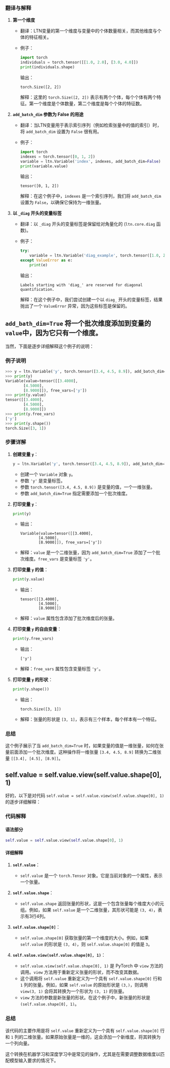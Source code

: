 ### 翻译与解释

1. **第一个维度**

   - 翻译：LTN变量的第一个维度与变量中的个体数量相关，而其他维度与个体的特征相关。
   - 例子：

     ```python
     import torch
     individuals = torch.tensor([[1.0, 2.0], [3.0, 4.0]])
     print(individuals.shape)
     ```

     输出：

     ```
     torch.Size([2, 2])
     ```

     解释：这里的 `torch.Size([2, 2])` 表示有两个个体，每个个体有两个特征。第一个维度是个体数量，第二个维度是每个个体的特征数。
2. **`add_batch_dim` 参数为 False 的用途**

   - 翻译：当LTN变量用于表示索引序列（例如检索张量中的值的索引）时，将 `add_batch_dim` 设置为 `False` 很有用。
   - 例子：

     ```python
     import torch
     indexes = torch.tensor([0, 1, 2])
     variable = ltn.Variable('index', indexes, add_batch_dim=False)
     print(variable.value)
     ```

     输出：

     ```
     tensor([0, 1, 2])
     ```

     解释：在这个例子中，`indexes` 是一个索引序列，我们将 `add_batch_dim` 设置为 `False`，以确保它保持为一维张量。
3. **以 `_diag` 开头的变量标签**

   - 翻译：以 `_diag` 开头的变量标签是保留给对角量化的 (`ltn.core.diag` 函数)。
   - 例子：

     ```python
     try:
         variable = ltn.Variable('diag_example', torch.tensor([1.0, 2.0]))
     except ValueError as e:
         print(e)
     ```

     输出：

     ```
     Labels starting with 'diag_' are reserved for diagonal quantification.
     ```

     解释：在这个例子中，我们尝试创建一个以 `diag_` 开头的变量标签，结果抛出了一个 `ValueError` 异常，因为这些标签是保留的。

## `add_bath_dim=True` 将一个批次维度添加到变量的`value`中，因为它只有一个维度。


当然，下面是逐步详细解释这个例子的说明：

### 例子说明

```python
>>> y = ltn.Variable('y', torch.tensor([3.4, 4.5, 8.9]), add_batch_dim=True)
>>> print(y)
Variable(value=tensor([[3.4000],
        [4.5000],
        [8.9000]]), free_vars=['y'])
>>> print(y.value)
tensor([[3.4000],
        [4.5000],
        [8.9000]])
>>> print(y.free_vars)
['y']
>>> print(y.shape())
torch.Size([3, 1])
```

### 步骤详解

1. **创建变量 `y`**：

   ```python
   y = ltn.Variable('y', torch.tensor([3.4, 4.5, 8.9]), add_batch_dim=True)
   ```

   - 创建一个 `Variable` 对象 `y`。
   - 参数 `'y'` 是变量标签。
   - 参数 `torch.tensor([3.4, 4.5, 8.9])` 是变量的值，一个一维张量。
   - 参数 `add_batch_dim=True` 指定需要添加一个批次维度。
2. **打印变量 `y`**：

   ```python
   print(y)
   ```

   - 输出：
     ```
     Variable(value=tensor([[3.4000],
             [4.5000],
             [8.9000]]), free_vars=['y'])
     ```
   - 解释：`value` 是一个二维张量，因为 `add_batch_dim=True` 添加了一个批次维度。`free_vars` 是变量标签 `'y'`。
3. **打印变量 `y` 的值**：

   ```python
   print(y.value)
   ```

   - 输出：
     ```
     tensor([[3.4000],
             [4.5000],
             [8.9000]])
     ```
   - 解释：`value` 属性包含添加了批次维度后的张量。
4. **打印变量 `y` 的自由变量**：

   ```python
   print(y.free_vars)
   ```

   - 输出：
     ```
     ['y']
     ```
   - 解释：`free_vars` 属性包含变量标签 `'y'`。
5. **打印变量 `y` 的形状**：

   ```python
   print(y.shape())
   ```

   - 输出：
     ```
     torch.Size([3, 1])
     ```
   - 解释：张量的形状是 `[3, 1]`，表示有三个样本，每个样本有一个特征。

### 总结

这个例子展示了当 `add_batch_dim=True` 时，如果变量的值是一维张量，如何在张量前面添加一个批次维度。这种操作将一维张量 `[3.4, 4.5, 8.9]` 转换为二维张量 `[[3.4], [4.5], [8.9]]`。


## self.value = self.value.view(self.value.shape[0], 1)

好的，以下是对代码 `self.value = self.value.view(self.value.shape[0], 1)` 的逐步详细解释：

### 代码解释

#### 语法部分

```python
self.value = self.value.view(self.value.shape[0], 1)
```

#### 详细解释

1. **`self.value`**：

   - `self.value` 是一个 `torch.Tensor` 对象。它是当前对象的一个属性，表示一个张量。
2. **`self.value.shape`**：

   - `self.value.shape` 返回张量的形状，这是一个包含张量每个维度大小的元组。例如，如果 `self.value` 是一个二维张量，其形状可能是 `(3, 4)`，表示有3行4列。
3. **`self.value.shape[0]`**：

   - `self.value.shape[0]` 获取张量的第一个维度的大小。例如，如果 `self.value` 的形状是 `(3, 4)`，则 `self.value.shape[0]` 的值是 `3`。
4. **`self.value.view(self.value.shape[0], 1)`**：

   - `self.value.view(self.value.shape[0], 1)` 是 PyTorch 中 `view` 方法的调用。`view` 方法用于重新定义张量的形状，而不改变其数据。
   - 这个调用将 `self.value` 重新定义为一个具有 `self.value.shape[0]` 行和 `1` 列的张量。例如，如果 `self.value` 的原始形状是 `(3,)`，则调用 `view(3, 1)` 会将其转换为一个形状为 `(3, 1)` 的张量。
   - `view` 方法的参数是新张量的形状。在这个例子中，新张量的形状是 `(self.value.shape[0], 1)`。

### 总结

该代码的主要作用是将 `self.value` 重新定义为一个具有 `self.value.shape[0]` 行和 `1` 列的二维张量。如果原始张量是一维的，这会添加一个新维度，将其转换为一个列向量。

这个转换在机器学习和深度学习中是常见的操作，尤其是在需要调整数据维度以匹配模型输入要求的情况下。
